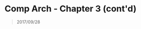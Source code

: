 # Comp Arch - Chapter 3 (cont'd)

> 2017/09/28


<!-- vim-markdown-toc GFM -->

<!-- vim-markdown-toc -->


